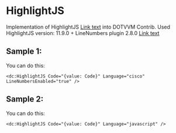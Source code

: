 # HighlightJS

Implementation of HighlightJS [Link text](https://highlightjs.org/) into DOTVVM Contrib.
Used HighlightJS version: 11.9.0 + LineNumbers plugin 2.8.0 [Link text](https://github.com/wcoder/highlightjs-line-numbers.js)

## Sample 1:

You can do this:

```DOTHTML
<dc:HighlightJS Code="{value: Code}" Language="cisco" LineNumbersEnabled="true" />  
```

## Sample 2:
You can do this:

```DOTHTML
<dc:HighlightJS Code="{value: Code}" Language="javascript" />
```
